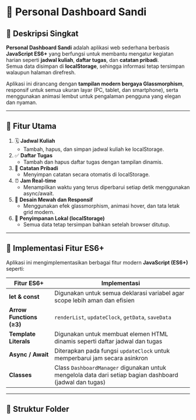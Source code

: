 # 🌙 Personal Dashboard Sandi

## 📘 Deskripsi Singkat
**Personal Dashboard Sandi** adalah aplikasi web sederhana berbasis **JavaScript ES6+** yang berfungsi untuk membantu mengatur kegiatan harian seperti **jadwal kuliah**, **daftar tugas**, dan **catatan pribadi**.  
Semua data disimpan di **localStorage**, sehingga informasi tetap tersimpan walaupun halaman direfresh.

Aplikasi ini dirancang dengan **tampilan modern bergaya Glassmorphism**, responsif untuk semua ukuran layar (PC, tablet, dan smartphone), serta menggunakan animasi lembut untuk pengalaman pengguna yang elegan dan nyaman.

---

## 🧩 Fitur Utama
1. 🗓️ **Jadwal Kuliah**  
   - Tambah, hapus, dan simpan jadwal kuliah ke localStorage.
2. ✅ **Daftar Tugas**  
   - Tambah dan hapus daftar tugas dengan tampilan dinamis.
3. 📝 **Catatan Pribadi**  
   - Menyimpan catatan secara otomatis di localStorage.
4. ⏰ **Jam Real-time**  
   - Menampilkan waktu yang terus diperbarui setiap detik menggunakan async/await.
5. 🎨 **Desain Mewah dan Responsif**  
   - Menggunakan efek glassmorphism, animasi hover, dan tata letak grid modern.
6. 💾 **Penyimpanan Lokal (localStorage)**  
   - Semua data tetap tersimpan bahkan setelah browser ditutup.

---

## 🧠 Implementasi Fitur ES6+
Aplikasi ini mengimplementasikan berbagai fitur modern **JavaScript (ES6+)** seperti:

| Fitur ES6+ | Implementasi |
|-------------|--------------|
| **let & const** | Digunakan untuk semua deklarasi variabel agar scope lebih aman dan efisien |
| **Arrow Functions (≥3)** | `renderList`, `updateClock`, `getData`, `saveData` |
| **Template Literals** | Digunakan untuk membuat elemen HTML dinamis seperti daftar jadwal dan tugas |
| **Async / Await** | Diterapkan pada fungsi `updateClock` untuk memperbarui jam secara asinkron |
| **Classes** | Class `DashboardManager` digunakan untuk mengelola data dari setiap bagian dashboard (jadwal dan tugas) |

---

## 📂 Struktur Folder
